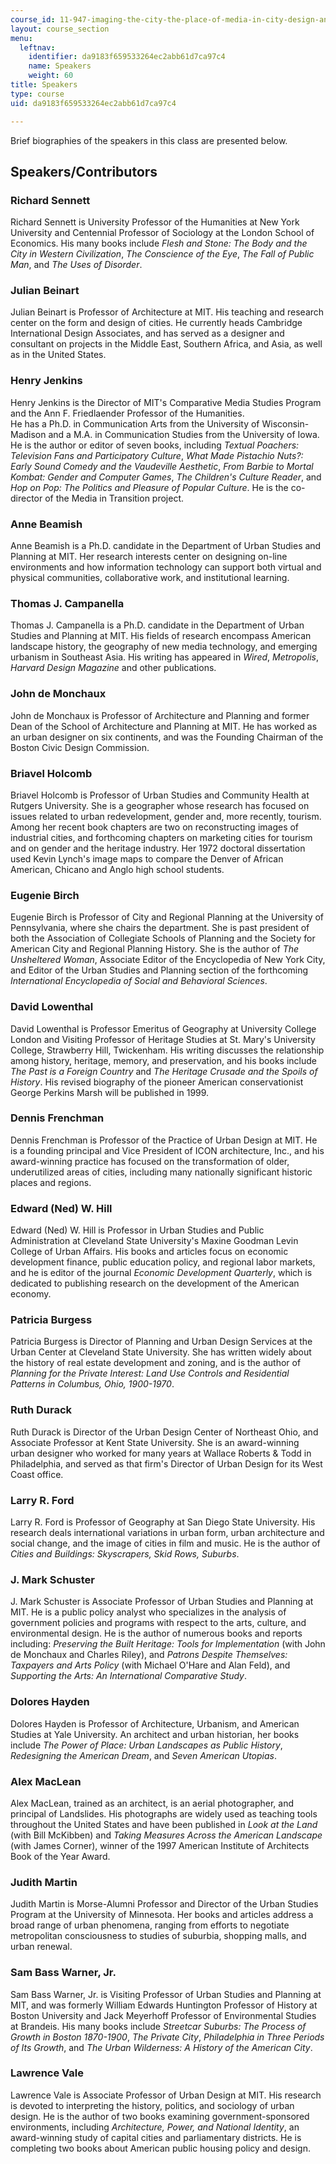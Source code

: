 ```yaml
---
course_id: 11-947-imaging-the-city-the-place-of-media-in-city-design-and-development-fall-1998
layout: course_section
menu:
  leftnav:
    identifier: da9183f659533264ec2abb61d7ca97c4
    name: Speakers
    weight: 60
title: Speakers
type: course
uid: da9183f659533264ec2abb61d7ca97c4

---
```


Brief biographies of the speakers in this class are presented below.

Speakers/Contributors
---------------------

### Richard Sennett

Richard Sennett is University Professor of the Humanities at New York University and Centennial Professor of Sociology at the London School of Economics. His many books include _Flesh and Stone: The Body and the City in Western Civilization_, _The Conscience of the Eye_, _The Fall of Public Man_, and _The Uses of Disorder_.

### Julian Beinart

Julian Beinart is Professor of Architecture at MIT. His teaching and research center on the form and design of cities. He currently heads Cambridge International Design Associates, and has served as a designer and consultant on projects in the Middle East, Southern Africa, and Asia, as well as in the United States.

### Henry Jenkins

Henry Jenkins is the Director of MIT's Comparative Media Studies Program and the Ann F. Friedlaender Professor of the Humanities.  
He has a Ph.D. in Communication Arts from the University of Wisconsin-Madison and a M.A. in Communication Studies from the University of Iowa. He is the author or editor of seven books, including _Textual Poachers: Television Fans and Participatory Culture_, _What Made Pistachio Nuts?: Early Sound Comedy and the Vaudeville Aesthetic_, _From Barbie to Mortal Kombat: Gender and Computer Games_, _The Children's Culture Reader_, and _Hop on Pop: The Politics and Pleasure of Popular Culture_. He is the co-director of the Media in Transition project.

### Anne Beamish

Anne Beamish is a Ph.D. candidate in the Department of Urban Studies and Planning at MIT. Her research interests center on designing on-line environments and how information technology can support both virtual and physical communities, collaborative work, and institutional learning.

### Thomas J. Campanella

Thomas J. Campanella is a Ph.D. candidate in the Department of Urban Studies and Planning at MIT. His fields of research encompass American landscape history, the geography of new media technology, and emerging urbanism in Southeast Asia. His writing has appeared in _Wired_, _Metropolis_, _Harvard Design Magazine_ and other publications.

### John de Monchaux

John de Monchaux is Professor of Architecture and Planning and former Dean of the School of Architecture and Planning at MIT. He has worked as an urban designer on six continents, and was the Founding Chairman of the Boston Civic Design Commission.

### Briavel Holcomb

Briavel Holcomb is Professor of Urban Studies and Community Health at Rutgers University. She is a geographer whose research has focused on issues related to urban redevelopment, gender and, more recently, tourism. Among her recent book chapters are two on reconstructing images of industrial cities, and forthcoming chapters on marketing cities for tourism and on gender and the heritage industry. Her 1972 doctoral dissertation used Kevin Lynch's image maps to compare the Denver of African American, Chicano and Anglo high school students.

### Eugenie Birch

Eugenie Birch is Professor of City and Regional Planning at the University of Pennsylvania, where she chairs the department. She is past president of both the Association of Collegiate Schools of Planning and the Society for American City and Regional Planning History. She is the author of _The Unsheltered Woman_, Associate Editor of the Encyclopedia of New York City, and Editor of the Urban Studies and Planning section of the forthcoming _International Encyclopedia of Social and Behavioral Sciences_.

### David Lowenthal

David Lowenthal is Professor Emeritus of Geography at University College London and Visiting Professor of Heritage Studies at St. Mary's University College, Strawberry Hill, Twickenham. His writing discusses the relationship among history, heritage, memory, and preservation, and his books include _The Past is a Foreign Country_ and _The Heritage Crusade and the Spoils of History_. His revised biography of the pioneer American conservationist George Perkins Marsh will be published in 1999.

### Dennis Frenchman

Dennis Frenchman is Professor of the Practice of Urban Design at MIT. He is a founding principal and Vice President of ICON architecture, Inc., and his award-winning practice has focused on the transformation of older, underutilized areas of cities, including many nationally significant historic places and regions.

### Edward (Ned) W. Hill

Edward (Ned) W. Hill is Professor in Urban Studies and Public Administration at Cleveland State University's Maxine Goodman Levin College of Urban Affairs. His books and articles focus on economic development finance, public education policy, and regional labor markets, and he is editor of the journal _Economic Development Quarterly_, which is dedicated to publishing research on the development of the American economy.

### Patricia Burgess

Patricia Burgess is Director of Planning and Urban Design Services at the Urban Center at Cleveland State University. She has written widely about the history of real estate development and zoning, and is the author of _Planning for the Private Interest: Land Use Controls and Residential Patterns in Columbus, Ohio, 1900-1970_.

### Ruth Durack

Ruth Durack is Director of the Urban Design Center of Northeast Ohio, and Associate Professor at Kent State University. She is an award-winning urban designer who worked for many years at Wallace Roberts & Todd in Philadelphia, and served as that firm's Director of Urban Design for its West Coast office.

### Larry R. Ford

Larry R. Ford is Professor of Geography at San Diego State University. His research deals international variations in urban form, urban architecture and social change, and the image of cities in film and music. He is the author of _Cities and Buildings: Skyscrapers, Skid Rows, Suburbs_.

### J. Mark Schuster

J. Mark Schuster is Associate Professor of Urban Studies and Planning at MIT. He is a public policy analyst who specializes in the analysis of government policies and programs with respect to the arts, culture, and environmental design. He is the author of numerous books and reports including: _Preserving the Built Heritage: Tools for Implementation_ (with John de Monchaux and Charles Riley), and _Patrons Despite Themselves: Taxpayers and Arts Policy_ (with Michael O'Hare and Alan Feld), and _Supporting the Arts: An International Comparative Study_.

### Dolores Hayden

Dolores Hayden is Professor of Architecture, Urbanism, and American Studies at Yale University. An architect and urban historian, her books include _The Power of Place: Urban Landscapes as Public History_, _Redesigning the American Dream_, and _Seven American Utopias_.

### Alex MacLean

Alex MacLean, trained as an architect, is an aerial photographer, and principal of Landslides. His photographs are widely used as teaching tools throughout the United States and have been published in _Look at the Land_ (with Bill McKibben) and _Taking Measures Across the American Landscape_ (with James Corner), winner of the 1997 American Institute of Architects Book of the Year Award.

### Judith Martin

Judith Martin is Morse-Alumni Professor and Director of the Urban Studies Program at the University of Minnesota. Her books and articles address a broad range of urban phenomena, ranging from efforts to negotiate metropolitan consciousness to studies of suburbia, shopping malls, and urban renewal.

### Sam Bass Warner, Jr.

Sam Bass Warner, Jr. is Visiting Professor of Urban Studies and Planning at MIT, and was formerly William Edwards Huntington Professor of History at Boston University and Jack Meyerhoff Professor of Environmental Studies at Brandeis. His many books include _Streetcar Suburbs: The Process of Growth in Boston 1870-1900_, _The Private City_, _Philadelphia in Three Periods of Its Growth_, and _The Urban Wilderness: A History of the American City_.

### Lawrence Vale

Lawrence Vale is Associate Professor of Urban Design at MIT. His research is devoted to interpreting the history, politics, and sociology of urban design. He is the author of two books examining government-sponsored environments, including _Architecture, Power, and National Identity_, an award-winning study of capital cities and parliamentary districts. He is completing two books about American public housing policy and design.